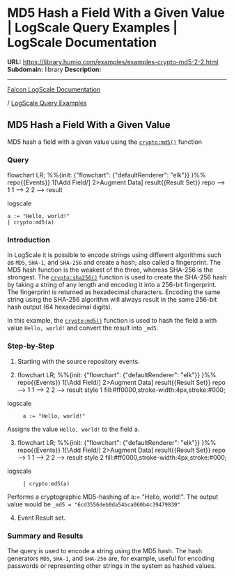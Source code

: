 # MD5 Hash a Field With a Given Value | LogScale Query Examples | LogScale Documentation

**URL:** https://library.humio.com/examples/examples-crypto-md5-2-2.html
**Subdomain:** library
**Description:** 

---

[Falcon LogScale Documentation](https://library.humio.com)

/ [LogScale Query Examples](examples.html)

## MD5 Hash a Field With a Given Value

MD5 hash a field with a given value using the [`crypto:md5()`](https://library.humio.com/data-analysis/functions-crypto-md5.html) function 

### Query

flowchart LR; %%{init: {"flowchart": {"defaultRenderer": "elk"}} }%% repo{{Events}} 1[\Add Field/] 2>Augment Data] result{{Result Set}} repo --> 1 1 --> 2 2 --> result

logscale
    
    
    a := "Hello, world!"
    | crypto:md5(a)

### Introduction

In LogScale it is possible to encode strings using different algorithms such as `MD5`, `SHA-1`, and `SHA-256` and create a hash; also called a fingerprint. The MD5 hash function is the weakest of the three, whereas SHA-256 is the strongest. The [`crypto:sha256()`](https://library.humio.com/data-analysis/functions-crypto-sha256.html) function is used to create the SHA-256 hash by taking a string of any length and encoding it into a 256-bit fingerprint. The fingerprint is returned as hexadecimal characters. Encoding the same string using the SHA-256 algorithm will always result in the same 256-bit hash output (64 hexadecimal digits). 

In this example, the [`crypto:md5()`](https://library.humio.com/data-analysis/functions-crypto-md5.html) function is used to hash the field a with value `Hello, world!` and convert the result into `_md5`. 

### Step-by-Step

  1. Starting with the source repository events.

  2. flowchart LR; %%{init: {"flowchart": {"defaultRenderer": "elk"}} }%% repo{{Events}} 1[\Add Field/] 2>Augment Data] result{{Result Set}} repo --> 1 1 --> 2 2 --> result style 1 fill:#ff0000,stroke-width:4px,stroke:#000;

logscale
         
         a := "Hello, world!"

Assigns the value `Hello, world!` to the field a. 

  3. flowchart LR; %%{init: {"flowchart": {"defaultRenderer": "elk"}} }%% repo{{Events}} 1[\Add Field/] 2>Augment Data] result{{Result Set}} repo --> 1 1 --> 2 2 --> result style 2 fill:#ff0000,stroke-width:4px,stroke:#000;

logscale
         
         | crypto:md5(a)

Performs a cryptographic MD5-hashing of a:= "Hello, world!". The output value would be `_md5 = "6cd3556deb0da54bca060b4c39479839"`

  4. Event Result set.




### Summary and Results

The query is used to encode a string using the MD5 hash. The hash generators `MD5`, `SHA-1`, and `SHA-256` are, for example, useful for encoding passwords or representing other strings in the system as hashed values.
